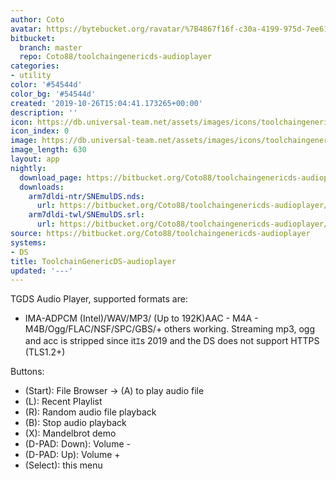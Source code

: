 ```yaml
---
author: Coto
avatar: https://bytebucket.org/ravatar/%7B4867f16f-c30a-4199-975d-7ee612e62658%7D?ts=default
bitbucket:
  branch: master
  repo: Coto88/toolchaingenericds-audioplayer
categories:
- utility
color: '#54544d'
color_bg: '#54544d'
created: '2019-10-26T15:04:41.173265+00:00'
description: ''
icon: https://db.universal-team.net/assets/images/icons/toolchaingenericds-audioplayer.png
icon_index: 0
image: https://db.universal-team.net/assets/images/icons/toolchaingenericds-audioplayer.png
image_length: 630
layout: app
nightly:
  download_page: https://bitbucket.org/Coto88/toolchaingenericds-audioplayer/src/master/release
  downloads:
    arm7dldi-ntr/SNEmulDS.nds:
      url: https://bitbucket.org/Coto88/toolchaingenericds-audioplayer/raw/master/release/arm7dldi-ntr/ToolchainGenericDS-audioplayer.nds
    arm7dldi-twl/SNEmulDS.srl:
      url: https://bitbucket.org/Coto88/toolchaingenericds-audioplayer/raw/master/release/arm7dldi-twl/ToolchainGenericDS-audioplayer.srl
source: https://bitbucket.org/Coto88/toolchaingenericds-audioplayer
systems:
- DS
title: ToolchainGenericDS-audioplayer
updated: '---'
---
```

TGDS Audio Player, supported formats are:
- IMA-ADPCM (Intel)/WAV/MP3/ (Up to 192K)AAC - M4A - M4B/Ogg/FLAC/NSF/SPC/GBS/+ others working.  Streaming mp3, ogg and acc is stripped since itｴs 2019 and the DS does not support HTTPS (TLS1.2+)

Buttons:
- (Start): File Browser -> (A) to play audio file
- (L): Recent Playlist
- (R): Random audio file playback
- (B): Stop audio playback
- (X): Mandelbrot demo
- (D-PAD: Down): Volume -
- (D-PAD: Up): Volume +
- (Select): this menu